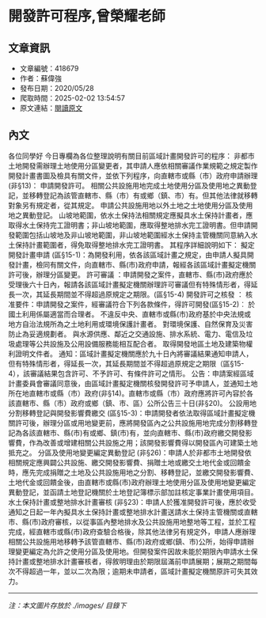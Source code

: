 # 開發許可程序,曾榮耀老師

## 文章資訊
- 文章編號：418679
- 作者：蘇偉強
- 發布日期：2020/05/28
- 爬取時間：2025-02-02 13:54:57
- 原文連結：[閱讀原文](https://real-estate.get.com.tw/Columns/detail.aspx?no=418679)

## 內文
各位同學好
今日專欄為各位整理說明有關目前區域計畫開發許可的程序：
非都市土地開發需辦理土地使用分區變更者，其申請人應依相關審議作業規範之規定製作開發計畫書圖及檢具有關文件，並依下列程序，向直轄市或縣（市）政府申請辦理(非§13)：
申請開發許可。
相關公共設施用地完成土地使用分區及使用地之異動登記，並移轉登記為該管直轄市、縣（市）有或鄉（鎮、市）有。但其他法律就移轉對象另有規定者，從其規定。
申請公共設施用地以外土地之土地使用分區及使用地之異動登記。
山坡地範圍，依水土保持法相關規定應擬具水土保持計畫者，應取得水土保持完工證明書；非山坡地範圍，應取得整地排水完工證明書。但申請開發範圍包括山坡地及非山坡地範圍，非山坡地範圍經水土保持主管機關同意納入水土保持計畫範圍者，得免取得整地排水完工證明書。
其程序詳細說明如下：
擬定開發計畫申請
(區§15-1)：為開發利用，依各該區域計畫之規定，由申請人擬具開發計畫，檢同有關文件，向直轄市、縣(市)政府申請，報經各該區域計畫擬定機關許可後，辦理分區變更。
許可審議
：申請開發之案件，直轄市、縣(市)政府應於受理後六十日內，報請各該區域計畫擬定機關辦理許可審議但有特殊情形者，得延長一次，其延長期間並不得超過原規定之期限。(區§15-4)
開發許可之核發
：
核准要件：申請開發之案件，經審議符合下列各款條件，得許可開發(區§15-2)︰
於國土利用係屬適當而合理者。
不違反中央、直轄市或縣(市)政府基於中央法規或地方自治法規所為之土地利用或環境保護計畫者。
對環境保護、自然保育及災害防止為妥適規劃者。
與水源供應、鄰近之交通設施、排水系統、電力、電信及垃圾處理等公共設施及公用設備服務能相互配合者。
取得開發地區土地及建築物權利證明文件者。
通知：區域計畫擬定機關應於九十日內將審議結果通知申請人，但有特殊情形者，得延長一次，其延長期間並不得超過原規定之期限（區§15-4），該審議結果包含許可、不予許可、有條件許可之情形。
公告：申請案經區域計畫委員會審議同意後，由區域計畫擬定機關核發開發許可予申請人，並通知土地所在地直轄市或縣（市）政府(非§14)。直轄市或縣（市）政府應將許可內容於各該直轄市、縣（市）政府或鄉（鎮、市、區）公所公告三十日(非§20)。
公設用地分割移轉登記與開發影響費繳交
(區§15-3)：申請開發者依法取得區域計畫擬定機關許可後，辦理分區或用地變更前，應將開發區內之公共設施用地完成分割移轉登記為各該直轄市、縣(市)有或鄉、鎮(市)有，並向直轄市、縣(市)政府繳交開發影響費，作為改善或增建相關公共設施之用；該開發影響費得以開發區內可建築土地抵充之。
分區及使用地變更編定異動登記
(非§26)：申請人於非都市土地開發依相關規定應興闢公共設施、繳交開發影響費、捐贈土地或繳交土地代金或回饋金時，應先完成捐贈之土地及公共設施用地之分割、移轉登記，並繳交開發影響費、土地代金或回饋金後，由直轄市或縣(市)政府辦理土地使用分區及使用地變更編定異動登記，並函請土地登記機關於土地登記簿標示部加註核定事業計畫使用項目。
水土保持計畫或整地排水計畫審核
(非§23)：申請人於獲准開發許可後，應於收受通知之日起一年內擬具水土保持計畫或整地排水計畫送請水土保持主管機關或直轄市、縣(市)政府審核，以從事區內整地排水及公共設施用地整地等工程，並於工程完成，經直轄市或縣(市)政府查驗合格後，除其他法律另有規定外，申請人應辦理相關公共設施用地移轉予該管直轄市、縣(市)政府或鄉(鎮、市)公所，始得申請辦理變更編定為允許之使用分區及使用地。但開發案件因故未能於期限內申請水土保持計畫或整地排水計畫審核者，得敘明理由於期限屆滿前申請展期；展期之期間每次不得超過一年，並以二次為限；逾期未申請者，區域計畫擬定機關原許可失其效力。

---
*注：本文圖片存放於 ./images/ 目錄下*
